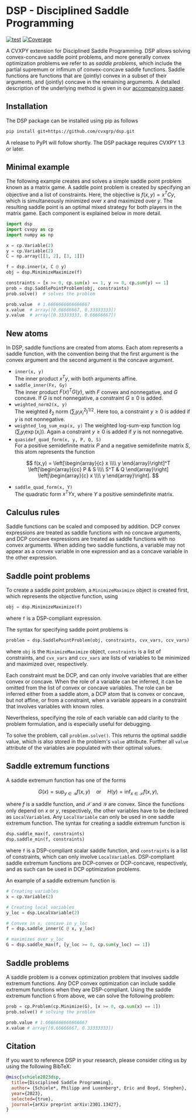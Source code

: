 # DSP -  Disciplined Saddle Programming
[![test](https://github.com/cvxgrp/dsp/actions/workflows/test.yml/badge.svg)](https://github.com/cvxgrp/dsp/actions/workflows/test.yml)
[![Coverage](https://sonarcloud.io/api/project_badges/measure?project=dsp&metric=coverage)](https://sonarcloud.io/summary/new_code?id=dsp)

A CVXPY extension for Disciplined Saddle Programming.
DSP allows solving convex-concave saddle point problems, and more generally
convex optimization problems we refer to as _saddle problems_, which include the partial
supremum or infimum of convex-concave saddle functions.
Saddle functions are functions that are (jointly) convex in a subset of their
arguments, and (jointly) concave in the remaining arguments.
A detailed description of the underlying method is given in our [accompanying paper](https://arxiv.org/abs/2301.13427).

## Installation

The DSP package can be installed using pip as follows
```bash
pip install git+https://github.com/cvxgrp/dsp.git
```
A release to PyPI will follow shortly.
The DSP package requires CVXPY 1.3 or later.

## Minimal example

The following example creates and solves a simple saddle point problem known as a matrix game.
A saddle point problem is created by specifying an objective and a list of constraints.
Here, the objective is $f(x, y) = x^TCy$, which is simultaneously minimized over $x$ and maximized over $y$.
The resulting saddle point is an optimal mixed strategy for both players in the matrix game.
Each component is explained below in more detail.

```python
import dsp
import cvxpy as cp
import numpy as np

x = cp.Variable(2)
y = cp.Variable(2)
C = np.array([[1, 2], [3, 1]])

f = dsp.inner(x, C @ y)
obj = dsp.MinimizeMaximize(f)

constraints = [x >= 0, cp.sum(x) == 1, y >= 0, cp.sum(y) == 1]
prob = dsp.SaddlePointProblem(obj, constraints)
prob.solve()  # solves the problem

prob.value  # 1.6666666666666667
x.value  # array([0.66666667, 0.33333333])
y.value  # array([0.33333333, 0.66666667])
```

## New atoms
In DSP, saddle functions are created from atoms. Each atom represents a saddle function, with the convention being
that the first argument is the convex argument and the second argument is the concave argument.

- `inner(x, y)`  
The inner product $x^Ty$, with both arguments affine.
- `saddle_inner(Fx, Gy)`  
The inner product $F(x)^TG(y)$, with $F$ convex and nonnegative, and $G$ concave. If $G$ is not nonnegative, a constraint
$G \geq 0$ is added.
- `weighted_norm2(x, y)`  
The weighted $\ell_2$ norm $\left(\sum_i y_i x_i^2\right)^{1/2}$. Here too, a constraint $y \geq 0$ is added if $y$ is not
nonnegative.
- `weighted_log_sum_exp(x, y)`
The weighted log-sum-exp function $\log\left(\sum_i y_i \exp(x_i)\right)$. Again a constraint $y \geq 0$ is added if $y$ is not
nonnegative.
- `quasidef_quad_form(x, y, P, Q, S)`  
For a positive semidefinite matrix $P$ and a negative semidefinite matrix $S$, this atom represents the function

$$
f(x,y) = \left[\begin{array}{c} x \\\\ y \end{array}\right]^T
\left[\begin{array}{cc} P & S \\\\ S^T & Q \end{array}\right]
\left[\begin{array}{c} x \\\\ y \end{array}\right].
$$
- `saddle_quad_form(x, Y)`  
The quadratic form $x^TYx$, where $Y$ a positive semindefinite matrix.

## Calculus rules
Saddle functions can be scaled and composed by addition. DCP convex expressions are treated as saddle functions with
no concave arguments, and DCP concave expressions are treated as saddle functions with no convex arguments.
When adding two saddle functions, a variable may not appear as a convex variable in one expression and as a concave
variable in the other expression.

## Saddle point problems
To create a saddle point problem, a `MinimizeMaximize` object is created first, which represents the objective function,
using
```python
obj = dsp.MinimizeMaximize(f)
```
where `f` is a DSP-compliant expression.

The syntax for specifying saddle point problems is
```python
problem = dsp.SaddlePointProblem(obj, constraints, cvx_vars, ccv_vars)
```
where `obj` is the `MinimizeMaximize` object, `constraints` is a list of constraints, and `cvx_vars` and `ccv_vars` are
lists of variables to be minimized and maximized over, respectively.

Each constraint must be DCP, and can only involve variables that are either convex or concave.
When the role of a variable can be inferred, it can be omitted from the list of convex or concave variables.
The role can be inferred either from a saddle atom, a DCP atom that is convex or concave, but not affine, or from a
constraint, when a variable appears in a constraint that involves variables with known roles.

Nevertheless, specifying the role of each variable can add clarity to the problem formulation, and is especially
useful for debugging.

To solve the problem, call `problem.solve()`. This returns the optimal saddle value, which is also stored in the
problem's `value` attribute. Further all `value` attribute of the variables are populated with their optimal values.

## Saddle extremum functions
A saddle extremum function has one of the forms

$$
G(x) = \sup_{y \in \mathcal{Y}} f(x,y) \quad \text{or} \quad
H(y) = \inf_{x \in \mathcal{X}} f(x,y),
$$

where $f$ is a saddle function, and $\mathcal{X}$ and $\mathcal{Y}$ are convex.
Since the functions only depend on $x$ or $y$, respectively, the other variables have to be declared as
`LocalVariable`s. Any `LocalVariable` can only be used in one saddle extremum function. The syntax for
creating a saddle extremum function is
```python
dsp.saddle_max(f, constraints)
dsp.saddle_min(f, constraints)
```
where `f` is a DSP-compliant scalar saddle function, and `constraints` is a list of constraints, which can
only involve `LocalVariable`s. DSP-compliant saddle extremum functions are DCP-convex or DCP-concave, respectively,
and as such can be used in DCP optimization problems.

An example of a saddle extremum function is
```python
# Creating variables
x = cp.Variable(2)

# Creating local variables
y_loc = dsp.LocalVariable(2)

# Convex in x, concave in y_loc
f = dsp.saddle_inner(C @ x, y_loc)

# maximizes over y_loc
G = dsp.saddle_max(f, [y_loc >= 0, cp.sum(y_loc) == 1])
```

## Saddle problems
A saddle problem is a convex optimization problem that involves saddle extremum functions. Any DCP convex optimization
can include saddle extremum functions when they are DSP-compliant. Using the saddle extremum function `G` from above,
we can solve the following problem:
```python
prob = cp.Problem(cp.Minimize(G), [x >= 0, cp.sum(x) == 1])
prob.solve() # solving the problem

prob.value # 1.6666666666666667
x.value # array([0.66666667, 0.33333333])
```

## Citation
If you want to reference DSP in your research, please consider citing us by using the following BibTeX:

```BibTeX
@misc{schiele2023dsp,
  title={Disciplined Saddle Programming},
  author= {Schiele*, Philipp and Luxenberg*, Eric and Boyd, Stephen},
  year={2023},
  selected={true},
  journal={arXiv preprint arXiv:2301.13427},
}
```
